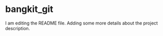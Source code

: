 # bangkit_git
I am editing the README file. Adding some more details about the project description.
